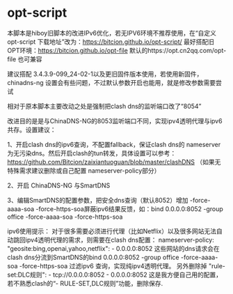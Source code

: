 # opt-script
本脚本是hiboy旧脚本的改进IPv6优化，若无IPV6环境不推荐使用，在“自定义 opt-script 下载地址”改为：https://bitcion.github.io/opt-script/     最好搭配旧OPT环境：https://bitcion.github.io/opt-file 默认的https://opt.cn2qq.com/opt-file 也可兼容

建议搭配	3.4.3.9-099_24-02-1以及更旧固件版本使用，若使用新固件，chinadns-ng 设置会有些问题，不过默认参数开启也能用，就是修改参数需要尝试

相对于原本脚本主要改动之处是强制把clash dns的监听端口改了“8054”

改进目的是是与ChinaDNS-NG的8053监听端口不同，实现ipv4透明代理与ipv6共存。设置建议：

1、开启clash dns的ipv6查询，不配置fallback，保证clash dns的  nameserver为无污染dns。然后开启clash的tun转发，具体设置可以参考：https://github.com/Bitcion/zaixiantuoguan/blob/master/clashDNS   （如果无特殊需求建议删除或自己配置  nameserver-policy部分）

2、开启 ChinaDNS-NG 与SmartDNS

3、编辑SmartDNS的配置参数，把安全dns查询（默认8052）增加 -force-aaaa-soa -force-https-soa屏蔽ipv6结果反馈，如：bind 0.0.0.0:8052 -group office -force-aaaa-soa -force-https-soa



ipv6使用提示：
对于很多需要必须进行代理（比如Netflix）以及很多网站无法自动跳回ipv4透明代理的需求，则需要在clash dns配置：
  nameserver-policy:
       "geosite:bing,openai,yahoo,netflix": 
             - 0.0.0.0:8052
这些网站的dns请求会在clash dns分流到SmartDNS的bind 0.0.0.0:8052 -group office -force-aaaa-soa -force-https-soa 过滤ipv6 查询，实现纯ipv4透明代理。
另外删除掉    "rule-set:DLC规则": 
      - tcp://0.0.0.0:8052 
      - 0.0.0.0:8052 这是我方便自己用的配置，若不熟悉clash的“- RULE-SET,DLC规则”功能，删除保存.

